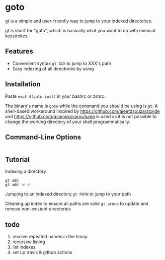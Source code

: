 # goto

gt is a simple and user-friendly way to jump to your indexed directories.

gt is short for "goto", which is basically what you want to do with minimal
keystrokes.

## Features

* Convenient syntax `gt XXX` to jump to XXX's path
* Easy indexing of all directories by using 


## Installation 

Paste `eval $(goto init)` in your bashrc or zshrc.

The binary's name is `goto` while the command you should be using is `gt`.
A shell-based workaround inspired by https://github.com/ajeetdsouza/zoxide and
https://github.com/gsamokovarov/jump is used as it is not possible to change the
working directory of your shell programmatically.

## Command-Line Options

```

```


## Tutorial

Indexing a directory
```
gt add
gt add -r n
```

Jumping to an indexed directory
`gt PATH` to jump to your path

Cleaning up index to ensure all paths are valid
`gt prune` to update and remove non-existent directories


## todo
1. resolve repeated names in the hmap
2. recursive listing
3. list indexes
4. set up travis & github actions

